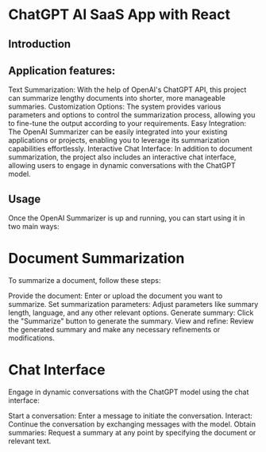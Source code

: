 # ChatGPT AI SaaS App with React

## Introduction
 
## Application features:
Text Summarization: With the help of OpenAI's ChatGPT API, this project can summarize lengthy documents into shorter, more manageable summaries.
Customization Options: The system provides various parameters and options to control the summarization process, allowing you to fine-tune the output according to your requirements.
Easy Integration: The OpenAI Summarizer can be easily integrated into your existing applications or projects, enabling you to leverage its summarization capabilities effortlessly.
Interactive Chat Interface: In addition to document summarization, the project also includes an interactive chat interface, allowing users to engage in dynamic conversations with the ChatGPT model.

## Usage
Once the OpenAI Summarizer is up and running, you can start using it in two main ways:

# Document Summarization
To summarize a document, follow these steps:

Provide the document: Enter or upload the document you want to summarize.
Set summarization parameters: Adjust parameters like summary length, language, and any other relevant options.
Generate summary: Click the "Summarize" button to generate the summary.
View and refine: Review the generated summary and make any necessary refinements or modifications.
# Chat Interface
Engage in dynamic conversations with the ChatGPT model using the chat interface:

Start a conversation: Enter a message to initiate the conversation.
Interact: Continue the conversation by exchanging messages with the model.
Obtain summaries: Request a summary at any point by specifying the document or relevant text.